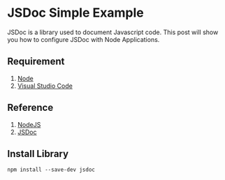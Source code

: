 # JSDoc Simple Example

JSDoc is a library used to document Javascript code. This post will show you how to configure JSDoc with Node Applications.

## 	Requirement

1. 	[Node](https://nodejs.org/en)
1. 	[Visual Studio Code](https://code.visualstudio.com/)

## 	Reference

1.  [NodeJS](https://nodejs.org/api/modules.html)
1.  [JSDoc](https://jsdoc.app/)

## Install Library

```console
npm install --save-dev jsdoc
```